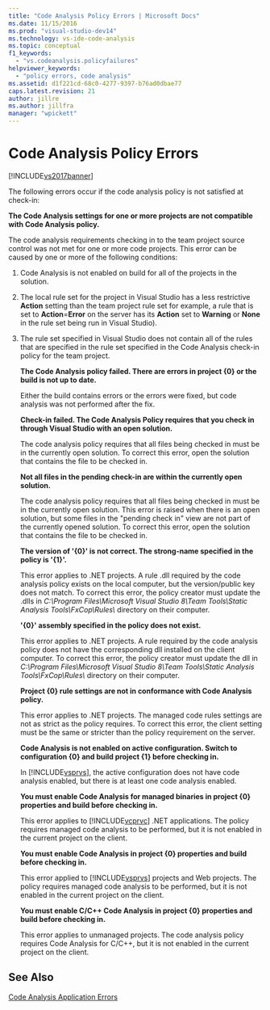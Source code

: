 ```yaml
---
title: "Code Analysis Policy Errors | Microsoft Docs"
ms.date: 11/15/2016
ms.prod: "visual-studio-dev14"
ms.technology: vs-ide-code-analysis
ms.topic: conceptual
f1_keywords:
  - "vs.codeanalysis.policyfailures"
helpviewer_keywords:
  - "policy errors, code analysis"
ms.assetid: d1f221cd-68c0-4277-9397-b76ad0dbae77
caps.latest.revision: 21
author: jillre
ms.author: jillfra
manager: "wpickett"
---
```

# Code Analysis Policy Errors
[!INCLUDE[vs2017banner](../includes/vs2017banner.md)]

The following errors occur if the code analysis policy is not satisfied at check-in:

 **The Code Analysis settings for one or more projects are not compatible with Code Analysis policy.**

 The code analysis requirements checking in to the team project source control was not met for one or more code projects. This error can be caused by one or more of the following conditions:

1. Code Analysis is not enabled on build for all of the projects in the solution.

2. The local rule set for the project in Visual Studio has a less restrictive **Action** setting than the team project rule set for example, a rule that is set to **Action**=**Error** on the server has its **Action** set to **Warning** or **None** in the rule set being run in Visual Studio).

3. The rule set specified in Visual Studio does not contain all of the rules that are specified in the rule set specified in the Code Analysis check-in policy for the team project.

   **The Code Analysis policy failed. There are errors in project {0} or the build is not up to date.**

   Either the build contains errors or the errors were fixed, but code analysis was not performed after the fix.

   **Check-in failed. The Code Analysis Policy requires that you check in through Visual Studio with an open solution.**

   The code analysis policy requires that all files being checked in must be in the currently open solution. To correct this error, open the solution that contains the file to be checked in.

   **Not all files in the pending check-in are within the currently open solution.**

   The code analysis policy requires that all files being checked in must be in the currently open solution. This error is raised when there is an open solution, but some files in the "pending check in" view are not part of the currently opened solution. To correct this error, open the solution that contains the file to be checked in.

   **The version of '{0}' is not correct. The strong-name specified in the policy is '{1}'.**

   This error applies to .NET projects. A rule .dll required by the code analysis policy exists on the local computer, but the version/public key does not match. To correct this error, the policy creator must update the .dlls in *C:\Program Files\Microsoft Visual Studio 8\Team Tools\Static Analysis Tools\FxCop\Rules\\* directory on their computer.

   **'{0}' assembly specified in the policy does not exist.**

   This error applies to .NET projects. A rule required by the code analysis policy does not have the corresponding dll installed on the client computer. To correct this error, the policy creator must update the dll in *C:\Program Files\Microsoft Visual Studio 8\Team Tools\Static Analysis Tools\FxCop\Rules\\* directory on their computer.

   **Project {0} rule settings are not in conformance with Code Analysis policy.**

   This error applies to .NET projects. The managed code rules settings are not as strict as the policy requires. To correct this error, the client setting must be the same or stricter than the policy requirement on the server.

   **Code Analysis is not enabled on active configuration. Switch to configuration {0} and build project {1} before checking in.**

   In [!INCLUDE[vsprvs](../includes/vsprvs-md.md)], the active configuration does not have code analysis enabled, but there is at least one code analysis enabled.

   **You must enable Code Analysis for managed binaries in project {0} properties and build before checking in.**

   This error applies to [!INCLUDE[vcprvc](../includes/vcprvc-md.md)] .NET applications. The policy requires managed code analysis to be performed, but it is not enabled in the current project on the client.

   **You must enable Code Analysis in project {0} properties and build before checking in.**

   This error applied to [!INCLUDE[vsprvs](../includes/vsprvs-md.md)] projects and Web projects. The policy requires managed code analysis to be performed, but it is not enabled in the current project on the client.

   **You must enable C/C++ Code Analysis in project {0} properties and build before checking in.**

   This error applies to unmanaged projects. The code analysis policy requires Code Analysis for C/C++, but it is not enabled in the current project on the client.

## See Also
 [Code Analysis Application Errors](../code-quality/code-analysis-application-errors.md)
